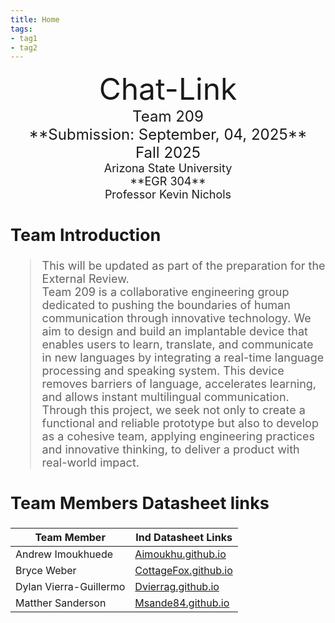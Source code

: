 ```yaml
---
title: Home
tags:
- tag1
- tag2
---
```

<center>
<font size="8">Chat-Link<br>
<font size="5">Team 209<br>
**Submission: September, 04, 2025**<br>
Fall 2025<br>
<font size="4">Arizona State University<br>
**EGR 304**<br>
Professor Kevin Nichols<br>
  

</center>

## Team Introduction
> This will be updated as part of the preparation for the External Review.<br>
> Team 209 is a collaborative engineering group dedicated to pushing the boundaries of human communication through innovative technology. We aim to design and build an implantable device that enables users to  learn, translate, and communicate in new languages by integrating a real-time language processing and speaking system. This device removes barriers of language, accelerates learning, and allows instant multilingual communication. Through this project, we seek not only to create a functional and reliable prototype but also to develop as a cohesive team, applying engineering practices and innovative thinking, to deliver a product with real-world impact.


## Team Members Datasheet links

| **Team Member**        |**Ind Datasheet Links** |
| ---------------------- | -----------------------|
| Andrew Imoukhuede      | [Aimoukhu.github.io](https://github.com/Aimoukhu/Aimoukhu.github.io) |
| Bryce Weber            | [CottageFox.github.io](https://github.com/CottageFox/CottageFox.github.io) |
| Dylan Vierra-Guillermo | [Dvierrag.github.io](https://github.com/dvierrag/dvierrag.github.io) |
| Matther Sanderson      | [Msande84.github.io](https://github.com/msande84/msande84.github.io) |
